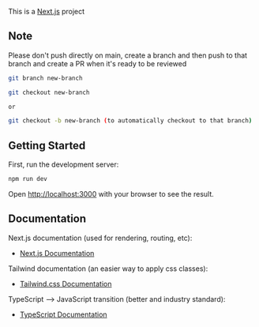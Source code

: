 This is a [Next.js](https://nextjs.org/) project 

## Note

Please don't push directly on main, create a branch and then push to that branch and create a PR when it's ready to be reviewed

```bash
git branch new-branch

git checkout new-branch

or

git checkout -b new-branch (to automatically checkout to that branch)
```

## Getting Started

First, run the development server:

```bash
npm run dev
```

Open [http://localhost:3000](http://localhost:3000) with your browser to see the result.


## Documentation

Next.js documentation (used for rendering, routing, etc):

- [Next.js Documentation](https://nextjs.org/docs) 

Tailwind documentation (an easier way to apply css classes):

- [Tailwind.css Documentation](https://tailwindcss.com/docs/utility-first)

TypeScript --> JavaScript transition (better and industry standard):

- [TypeScript Documentation](https://www.typescriptlang.org/docs/handbook/typescript-in-5-minutes.html) 

